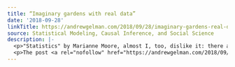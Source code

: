 ```yaml
---
title: “Imaginary gardens with real data”
date: '2018-09-28'
linkTitle: https://andrewgelman.com/2018/09/28/imaginary-gardens-real-data/
source: Statistical Modeling, Causal Inference, and Social Science
description: |-
  <p>"Statistics" by Marianne Moore, almost I, too, dislike it: there are things that are important beyond all this fiddle. Reading it, however, with a perfect contempt for it, one discovers that there is in it after all, a place for the genuine. Hands that can grasp, eyes that can dilate, hair that can rise if [&#8230;]</p>
  <p>The post <a rel="nofollow" href="https://andrewgelman.com/2018/09/28/imaginary-gardens-real-data/">&#8220;Imaginary gardens with real data&#8221;</a> appeared first on <a r
---
```

